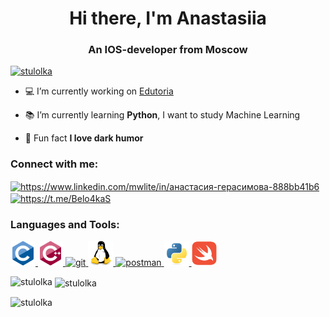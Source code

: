 <h1 align="center">Hi there, I'm Anastasiia</h1>
<h3 align="center">An IOS-developer from Moscow</h3>

<p align="left"> <a href="https://github.com/ryo-ma/github-profile-trophy"><img src="https://github-profile-trophy.vercel.app/?username=stulolka" alt="stulolka" /></a> </p>

- 💻 I’m currently working on [Edutoria](https://edutoria.ru)

- 📚 I’m currently learning **Python**, I want to study Machine Learning

- 🤪 Fun fact **I love dark humor**

<h3 align="left">Connect with me:</h3>
<p align="left">
<a href="https://linkedin.com/in/https://www.linkedin.com/mwlite/in/анастасия-герасимова-888bb41b6" target="blank"><img align="center" src="https://raw.githubusercontent.com/rahuldkjain/github-profile-readme-generator/master/src/images/icons/Social/linked-in-alt.svg" alt="https://www.linkedin.com/mwlite/in/анастасия-герасимова-888bb41b6" height="30" width="40" /></a>
<a href="https://t.me/Belo4kaS" target="blank"><img align="center" src="https://upload.wikimedia.org/wikipedia/commons/8/82/Telegram_logo.svg" alt="https://t.me/Belo4kaS" height="30" width="40" /></a>
</p>

<h3 align="left">Languages and Tools:</h3>
<p align="left"> <a href="https://www.cprogramming.com/" target="_blank" rel="noreferrer"> <img src="https://raw.githubusercontent.com/devicons/devicon/master/icons/c/c-original.svg" alt="c" width="40" height="40"/> </a> <a href="https://www.w3schools.com/cpp/" target="_blank" rel="noreferrer"> <img src="https://raw.githubusercontent.com/devicons/devicon/master/icons/cplusplus/cplusplus-original.svg" alt="cplusplus" width="40" height="40"/> </a> <a href="https://git-scm.com/" target="_blank" rel="noreferrer"> <img src="https://www.vectorlogo.zone/logos/git-scm/git-scm-icon.svg" alt="git" width="40" height="40"/> </a> <a href="https://www.linux.org/" target="_blank" rel="noreferrer"> <img src="https://raw.githubusercontent.com/devicons/devicon/master/icons/linux/linux-original.svg" alt="linux" width="40" height="40"/> </a> <a href="https://postman.com" target="_blank" rel="noreferrer"> <img src="https://www.vectorlogo.zone/logos/getpostman/getpostman-icon.svg" alt="postman" width="40" height="40"/> </a> <a href="https://www.python.org" target="_blank" rel="noreferrer"> <img src="https://raw.githubusercontent.com/devicons/devicon/master/icons/python/python-original.svg" alt="python" width="40" height="40"/> </a> <a href="https://developer.apple.com/swift/" target="_blank" rel="noreferrer"> <img src="https://raw.githubusercontent.com/devicons/devicon/master/icons/swift/swift-original.svg" alt="swift" width="40" height="40"/> </a> </p>

<p><img align="left" src="https://github-readme-stats.vercel.app/api/top-langs?username=stulolka&show_icons=true&locale=en&layout=compact" alt="stulolka" /></p>

<p>&nbsp;<img align="center" src="https://github-readme-stats.vercel.app/api?username=stulolka&show_icons=true&locale=en" alt="stulolka" /></p>

<p><img align="left" src="https://github-readme-streak-stats.herokuapp.com/?user=stulolka&" alt="stulolka" /></p>

